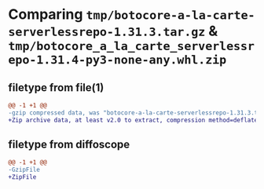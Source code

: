 # Comparing `tmp/botocore-a-la-carte-serverlessrepo-1.31.3.tar.gz` & `tmp/botocore_a_la_carte_serverlessrepo-1.31.4-py3-none-any.whl.zip`

## filetype from file(1)

```diff
@@ -1 +1 @@
-gzip compressed data, was "botocore-a-la-carte-serverlessrepo-1.31.3.tar", last modified: Fri Jul 14 01:46:45 2023, max compression
+Zip archive data, at least v2.0 to extract, compression method=deflate
```

## filetype from diffoscope

```diff
@@ -1 +1 @@
-GzipFile
+ZipFile
```

